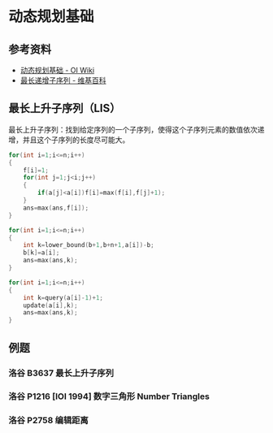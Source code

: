 # 动态规划基础

## 参考资料

- [动态规划基础 - OI Wiki](https://oi-wiki.org/dp/basic/)
- [最长递增子序列 - 维基百科](https://zh.wikipedia.org/zh-cn/最长递增子序列)

## 最长上升子序列（LIS）

最长上升子序列：找到给定序列的一个子序列，使得这个子序列元素的数值依次递增，并且这个子序列的长度尽可能大。

<Tabs>
<TabItem value="动态规划">

```cpp
for(int i=1;i<=n;i++)
{
    f[i]=1;
    for(int j=1;j<i;j++)
    {
        if(a[j]<a[i])f[i]=max(f[i],f[j]+1);
    }
    ans=max(ans,f[i]);
}
```

</TabItem>
<TabItem value="二分查找">

```cpp
for(int i=1;i<=n;i++)
{
    int k=lower_bound(b+1,b+n+1,a[i])-b;
    b[k]=a[i];
    ans=max(ans,k);
}
```

</TabItem>
<TabItem value="树状数组">

```cpp
for(int i=1;i<=n;i++)
{
    int k=query(a[i]-1)+1;
    update(a[i],k);
    ans=max(ans,k);
}
```

</TabItem>
</Tabs>

## 例题

### 洛谷 B3637 最长上升子序列

<Problem id="B3637" />

### 洛谷 P1216 [IOI 1994] 数字三角形 Number Triangles

<Problem id="P1216" />

### 洛谷 P2758 编辑距离

<Problem id="P2758" />
